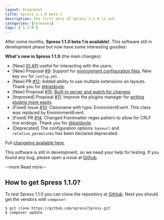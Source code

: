 ```yaml
---
layout: blog/post
title: Spress 1.1.0 beta 1
description: The first beta of Spress 1.1.0 is out.
categories: [releases]
tags: ['1.1.0']
---
```

After some months, **Spress 1.1.0 beta 1 is available!**. This software
still in development phase but now have some interesting goodies:

**What's new in Spress 1.1.0** (the main changes):

* [New] [IO API](/news/2014/05/11/new-in-spress-1-1-io-api/) useful for interacting with the users.
* [New] Proposal [#9](https://github.com/spress/Spress/issues/9): Support for [environment configuration files](/news/2014/06/12/new-in-spress-1-1-environment-configurations/). New key `env` for `config.yml`.
* [New] PR [#12](https://github.com/spress/Spress/issues/12): Added ability to use multiple extensions on layouts. Thank you for [@kieldoyle](https://github.com/kieldoyle).
* [New] Proposal [#15](https://github.com/spress/Spress/issues/15): [Built-in server and watch for changes](/news/2014/10/13/new-in-spress-1-1-built-in-server-and-watch-for-changes/).
* [Improved] Proposal [#11](https://github.com/spress/Spress/issues/11): Improve the plugins manager for [writing plugins more easily](/news/2014/06/28/new-in-spress-1-1-plugins-manager-improved/).
* [Fixed] Issue [#10](https://github.com/spress/Spress/issues/10): Classname with typo: EnviromentEvent. This class was replaced by EnvironmentEvent.
* [Fixed] PR [#14](https://github.com/spress/Spress/issues/14): Changed Frontmatter regex pattern to allow for CRLF line endings. Thank you for [@kieldoyle](https://github.com/kieldoyle).
* [Deprecated] The configuration options: `baseurl` and `relative_permalinks` has been declared deprecated.

Full [changelog available here](https://github.com/spress/Spress/releases/tag/v1.1.0-beta.1).

This software is still in development, so we need your help for testing. If you found any bug, please
open a issue at [Github](https://github.com/spress/Spress/issues).

--more Read more--

## How to get Spress 1.1.0?

To test Spress 1.1.0 you can clone the repository at [GitHub](https://github.com/spress/Spress).
Next you should get the vendors with `composer`:

```
$ git clone https://github.com/spress/Spress.git
$ composer update
```